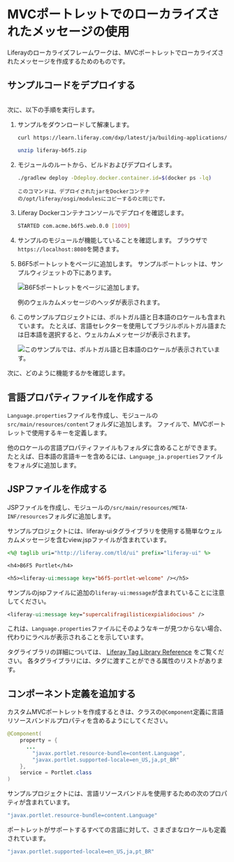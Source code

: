 # MVCポートレットでのローカライズされたメッセージの使用

Liferayのローカライズフレームワークは、MVCポートレットでローカライズされたメッセージを作成するためのものです。

<a name="deploy-the-sample-code" />

## サンプルコードをデプロイする

```{include} /_snippets/run-liferay-portal.md
```

次に、以下の手順を実行します。

1. サンプルをダウンロードして解凍します。

    ```bash
    curl https://learn.liferay.com/dxp/latest/ja/building-applications/developing-a-java-web-application/using-mvc/liferay-b6f5.zip -O
    ```

    ```bash
    unzip liferay-b6f5.zip
    ```

1. モジュールのルートから、ビルドおよびデプロイします。

    ```bash
    ./gradlew deploy -Ddeploy.docker.container.id=$(docker ps -lq)
    ```

    ```{note}
    このコマンドは、デプロイされたjarをDockerコンテナの/opt/liferay/osgi/modulesにコピーするのと同じです。
    ```

1. Liferay Dockerコンテナコンソールでデプロイを確認します。

    ```bash
    STARTED com.acme.b6f5.web.0.0 [1009]
    ```

1. サンプルのモジュールが機能していることを確認します。 ブラウザで`https://localhost:8080`を開きます。

1. B6F5ポートレットをページに追加します。 サンプルポートレットは、サンプルウィジェットの下にあります。

    ![B6F5ポートレットをページに追加します。](./using-localized-messages-in-an-mvc-portlet/images/01.png)

    例のウェルカムメッセージのヘッダが表示されます。

1. このサンプルプロジェクトには、ポルトガル語と日本語のロケールも含まれています。 たとえば、言語セレクターを使用してブラジルポルトガル語または日本語を選択すると、ウェルカムメッセージが表示されます。

    ![このサンプルでは、ポルトガル語と日本語のロケールが表示されています。](./using-localized-messages-in-an-mvc-portlet/images/02.png)

次に、どのように機能するかを確認します。

<a name="create-the-language-properties-file" />

## 言語プロパティファイルを作成する

`Language.properties`ファイルを作成し、モジュールの`src/main/resources/content`フォルダに追加します。 ファイルで、MVCポートレットで使用するキーを定義します。

他のロケールの言語プロパティファイルもフォルダに含めることができます。 たとえば、日本語の言語キーを含めるには、`Language_ja.properties`ファイルをフォルダに追加します。

<a name="create-the-jsp-file" />

## JSPファイルを作成する

JSPファイルを作成し、モジュールの`/src/main/resources/META-INF/resources`フォルダに追加します。

サンプルプロジェクトには、liferay-uiタグライブラリを使用する簡単なウェルカムメッセージを含むview.jsp</code>ファイルが含まれています。

```jsp
<%@ taglib uri="http://liferay.com/tld/ui" prefix="liferay-ui" %>

<h4>B6F5 Portlet</h4>

<h5><liferay-ui:message key="b6f5-portlet-welcome" /></h5>
```

サンプルのjspファイルに追加の`liferay-ui:message`が含まれていることに注意してください。

```jsp
<liferay-ui:message key="supercalifragilisticexpialidocious" />
```

これは、`Language.properties`ファイルにそのようなキーが見つからない場合、代わりにラベルが表示されることを示しています。

タグライブラリの詳細については、 [Liferay Tag Library Reference](https://learn.liferay.com/reference/latest/en/dxp/taglibs/util-taglib/index.html) をご覧ください。 各タグライブラリには、タグに渡すことができる属性のリストがあります。

<a name="add-the-component-definition" />

## コンポーネント定義を追加する

カスタムMVCポートレットを作成するときは、クラスの`@Component`定義に言語リソースバンドルプロパティを含めるようにしてください。

```java
@Component(
    property = {
      ...
        "javax.portlet.resource-bundle=content.Language",
        "javax.portlet.supported-locale=en_US,ja,pt_BR"
    },
    service = Portlet.class
)
```

サンプルプロジェクトには、言語リソースバンドルを使用するための次のプロパティが含まれています。

```java
"javax.portlet.resource-bundle=content.Language"
```

ポートレットがサポートするすべての言語に対して、さまざまなロケールも定義されています。

```java
"javax.portlet.supported-locale=en_US,ja,pt_BR"
```
